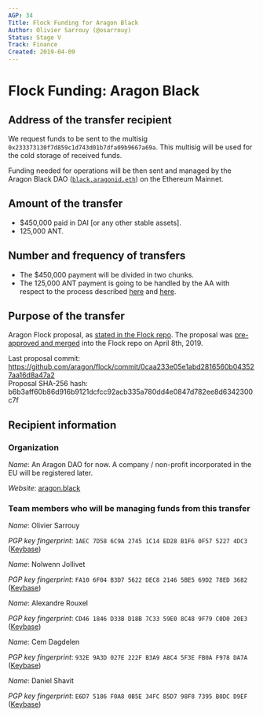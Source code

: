 ```yaml
---
AGP: 34
Title: Flock Funding for Aragon Black
Author: Olivier Sarrouy (@osarrouy)
Status: Stage V
Track: Finance
Created: 2019-04-09
---
```


# Flock Funding: Aragon Black

## Address of the transfer recipient

We request funds to be sent to the multisig `0x233373130f7d859c1d743d01b7dfa09b9667a69a`. This multisig will be used for the cold storage of received funds.

Funding needed for operations will be then sent and managed by the Aragon Black DAO ([`black.aragonid.eth`](https://mainnet.aragon.org/#/black.aragonid.eth/)) on the Ethereum Mainnet.

## Amount of the transfer

- $450,000 paid in DAI [or any other stable assets].
- 125,000 ANT.

## Number and frequency of transfers

- The $450,000 payment will be divided in two chunks.
- The 125,000 ANT payment is going to be handled by the AA with respect to the process described [here](https://github.com/aragon/flock/pull/7#issuecomment-480275930) and [here](https://github.com/aragon/flock/pull/7#issuecomment-481013524).

## Purpose of the transfer

Aragon Flock proposal, as [stated in the Flock repo](https://github.com/aragon/flock/blob/master/teams/Aragon%20Black/2019%20-%20Q3%20%26%20Q4.md). The proposal was [pre-approved and merged](https://github.com/aragon/flock/pull/7) into the Flock repo on April 8th, 2019.

Last proposal commit: https://github.com/aragon/flock/commit/0caa233e05e1abd2816560b043527aa16d8a47a2  
Proposal SHA-256 hash: b6b3aff60b86d916b9121dcfcc92acb335a780dd4e0847d782ee8d6342300c7f

## Recipient information

### Organization

_Name_: An Aragon DAO for now. A company / non-profit incorporated in the EU will be registered later.

_Website_: [aragon.black](https://aragon.black)

### Team members who will be managing funds from this transfer

_Name_: Olivier Sarrouy

_PGP key fingerprint_: `1AEC 7D58 6C9A 2745 1C14 ED28 B1F6 0F57 5227 4DC3` ([Keybase](https://keybase.io/osarrouy))

_Name_: Nolwenn Jollivet

_PGP key fingerprint_: `FA10 6F04 B3D7 5622 DEC8 2146 5BE5 69D2 78ED 3682` ([Keybase](https://keybase.io/nunjollivet))

_Name_: Alexandre Rouxel

_PGP key fingerprint_: `CD46 1846 D33B D18B 7C33 59E0 8C48 9F79 C0D0 20E3` ([Keybase](https://keybase.io/alexandrerouxel))

_Name_: Cem Dagdelen

_PGP key fingerprint_: `932E 9A3D 027E 222F B3A9 A8C4 5F3E FB0A F978 DA7A` ([Keybase](https://keybase.io/cemfd))

_Name_: Daniel Shavit

_PGP key fingerprint_: `E6D7 5186 F0A8 0B5E 34FC B5D7 98F8 7395 B0DC D9EF` ([Keybase](https://keybase.io/cryptodani))
